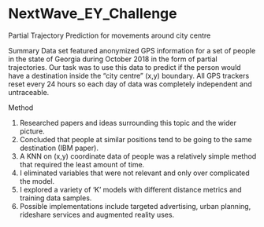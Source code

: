 # NextWave_EY_Challenge
Partial Trajectory Prediction for movements around city centre

Summary
Data set featured anonymized GPS information for a set of people in the state of Georgia during October 2018 in the form of partial trajectories. Our task was to use this data to predict if the person would have a destination inside the “city centre” (x,y) boundary. All GPS trackers reset every 24 hours so each day of data was completely independent and untraceable. 

Method
1.	Researched papers and ideas surrounding this topic and the wider picture.
2.	Concluded that people at similar positions tend to be going to the same destination (IBM paper).
3.	A KNN on (x,y) coordinate data of people was a relatively simple method that required the least amount of time. 
4.	I eliminated variables that were not relevant and only over complicated the model.
5.	I explored a variety of ‘K’ models with different distance metrics and training data samples.
6.	Possible implementations include targeted advertising, urban planning, rideshare services and augmented reality uses.

